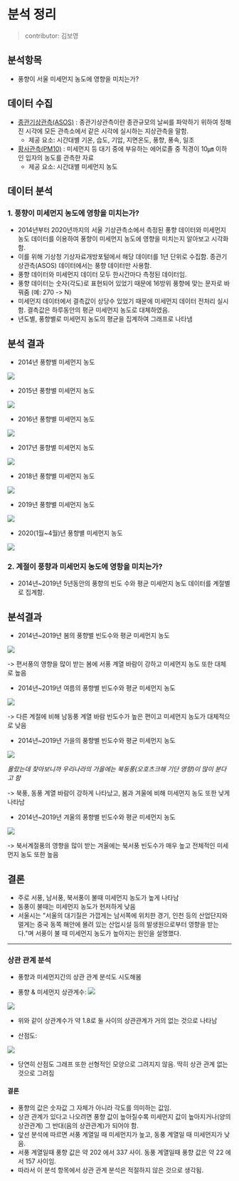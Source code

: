 # 분석 정리

> contributor: 김보영

## 분석항목

- 풍향이 서울 미세먼지 농도에 영향을 미치는가?

## 데이터 수집

- [종관기상관측(ASOS)](https://data.kma.go.kr/data/grnd/selectAsosRltmList.do?pgmNo=36&tabNo=1) : 종관기상관측이란 종관규모의 날씨를 파악하기 위하여 정해진 시각에 모든 관측소에서 같은 시각에 실시하는 지상관측을 말함.
  - 제공 요소: 시간대별 기온, 습도, 기압, 지면온도, 풍향, 풍속, 일조
- [황사관측(PM10)](https://data.kma.go.kr/data/climate/selectDustRltmList.do?pgmNo=68) : 미세먼지 등 대기 중에 부유하는 에어로졸 중 직경이 10㎛ 이하인 입자의 농도를 관측한 자료
  - 제공 요소: 시간대별 미세먼지 농도
  
## 데이터 분석

### 1. 풍향이 미세먼지 농도에 영항을 미치는가?

- 2014년부터 2020년까지의 서울 기상관측소에서 측정된 풍향 데이터와 미세먼지 농도 데이터를 이용하여 풍향이 미세먼지 농도에 영향을 미치는지 알아보고 시각화함.
- 이를 위해 기상청 기상자료개방포털에서 해당 데이터를 1년 단위로 수집함. 종관기상관측(ASOS) 데이터에서는 풍향 데이터만 사용함. 
- 풍향 데이터와 미세먼지 데이터 모두 한시간마다 측정된 데이터임.
- 풍향 데이터는 숫자(각도)로 표현되어 있었기 때문에 16방위 풍향에 맞는 문자로 바꿔줌 (예: 270 -> N)
- 미세먼지 데이터에서 결측값이 상당수 있었기 때문에 미세먼지 데이터 전처리 실시함. 결측값은 하루동안의 평균 미세먼지 농도로 대체하였음.
- 년도별, 풍향별로 미세먼지 농도의 평균을 집계하여 그래프로 나타냄

## 분석 결과

- 2014년 풍향별 미세먼지 농도

<img src="https://user-images.githubusercontent.com/33210702/80915679-e3815d80-8d8e-11ea-935b-5b6dfa0f2540.png">

- 2015년 풍향별 미세먼지 농도

<img src="https://user-images.githubusercontent.com/33210702/80915706-06ac0d00-8d8f-11ea-8efd-4e692f1d5e20.png">

- 2016년 풍향별 미세먼지 농도

<img src="https://user-images.githubusercontent.com/33210702/80915724-162b5600-8d8f-11ea-893e-312fbcb79e6b.png">

- 2017년 풍향별 미세먼지 농도

<img src="https://user-images.githubusercontent.com/33210702/80915731-217e8180-8d8f-11ea-8464-e6c4621e865d.png">

- 2018년 풍향별 미세먼지 농도

<img src="https://user-images.githubusercontent.com/33210702/80915733-2ba08000-8d8f-11ea-95c9-15bc41132b33.png">

- 2019년 풍향별 미세먼지 농도

<img src="https://user-images.githubusercontent.com/33210702/81633651-32428d80-9448-11ea-9f10-267c63eb4dd0.png">

- 2020(1월~4월)년 풍향별 미세먼지 농도

<img src="https://user-images.githubusercontent.com/33210702/81633657-340c5100-9448-11ea-9acf-3b3bd231703c.png">

### 2. 계절이 풍향과 미세먼지 농도에 영항을 미치는가?

- 2014년~2019년 5년동안의 풍향의 빈도 수와 평균 미세먼지 농도 데이터를 계절별로 집계함.

## 분석결과

- 2014년~2019년 봄의 풍향별 빈도수와 평균 미세먼지 농도

<img src="https://user-images.githubusercontent.com/33210702/81633665-39699b80-9448-11ea-87c5-0969dfe1ae8c.png">

-> 편서풍의 영향을 많이 받는 봄에 서풍 계열 바람이 강하고 미세먼지 농도 또한 대체로 높음

- 2014년~2019년 여름의 풍향별 빈도수와 평균 미세먼지 농도

<img src="https://user-images.githubusercontent.com/33210702/81633669-3b335f00-9448-11ea-82e8-dc3e49308e60.png">

-> 다른 계절에 비해 남동풍 계열 바람 빈도수가 높은 편이고 미세먼지 농도가 대체적으로 낮음

- 2014년~2019년 가을의 풍향별 빈도수와 평균 미세먼지 농도

<img src="https://user-images.githubusercontent.com/33210702/81633673-3d95b900-9448-11ea-9744-4200ddd20c73.png">

*몰랐는데 찾아보니까 우리나라의 가을에는 북동풍(오호츠크해 기단 영향)이 많이 분다고 함*

-> 북풍, 동풍 계열 바람이 강하게 나타났고, 봄과 겨울에 비해 미세먼지 농도 또한 낮게 나타남

- 2014년~2019년 겨울의 풍향별 빈도수와 평균 미세먼지 농도

<img src="https://user-images.githubusercontent.com/33210702/81633678-3f5f7c80-9448-11ea-8ac5-496d3239d21c.png">

-> 북서계절풍의 영향을 많이 받는 겨울에는 북서풍 빈도수가 매우 높고 전체적인 미세먼지 농도 또한 높음

## 결론

- 주로 서풍, 남서풍, 북서풍이 불때 미세먼지 농도가 높게 나타남
- 동풍이 불때는 미세먼지 농도가 현저하게 낮음
- 서울시는 "서울의 대기질은 가깝게는 남서쪽에 위치한 경기, 인천 등의 산업단지와 멀게는 중국 동쪽 해안에 몰려 있는 산업시설 등의 발생원으로부터 영향을 받는다."며 서풍이 불 때 미세먼지 농도가 높아지는 원인을 설명했다.


* * *

### 상관 관계 분석

- 풍향과 미세먼지간의 상관 관계 분석도 시도해봄

- 풍향 & 미세먼지 상관계수: <img src="https://user-images.githubusercontent.com/33210702/80941162-a5327f80-8e1c-11ea-8ed1-77aa3cab556e.PNG">
<img src="https://user-images.githubusercontent.com/33210702/80941163-a6fc4300-8e1c-11ea-9838-eebf6850ecdd.png">

  - 위와 같이 상관계수가 약 1.8로 둘 사이의 상관관계가 거의 없는 것으로 나타남

- 산점도:
<img src="https://user-images.githubusercontent.com/33210702/80941166-a82d7000-8e1c-11ea-9f1f-94c4a2f23c0b.png">

  - 당연히 산점도 그래프 또한 선형적인 모양으로 그려지지 않음. 딱히 상관 관계 없는 것으로 그려짐

#### 결론

- 풍향의 값은 숫자값 그 자체가 아니라 각도를 의미하는 값임.
- 상관 관계가 있다고 나오려면 풍향 값이 높아질수록 미세먼지 값이 높아지거나(양의 상관관계) 그 반대(음의 상관관계)가 되어야 함.
- 앞선 분석에 따르면 서풍 계열일 때 미세먼지가 높고, 동풍 계열일 때 미세먼지가 낮음.
- 서풍 계열일때 풍향 값은 약 202 에서 337 사이. 동풍 계열일때 풍향 값은 약 22 에서 157 사이임.
- 따라서 이 분석 항목에서 상관 관계 분석은 적절하지 않은 것으로 생각됨.
